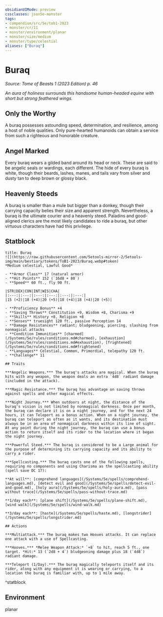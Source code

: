 ```yaml
---
obsidianUIMode: preview
cssclasses: json5e-monster
tags:
- compendium/src/5e/tob1-2023
- monster/cr/11
- monster/environment/planar
- monster/size/medium
- monster/type/celestial
aliases: ["Buraq"]
---
```

# Buraq
*Source: Tome of Beasts 1 (2023 Edition) p. 46*  

*An aura of holiness surrounds this handsome human-headed equine with short but strong feathered wings.*

## Only the Worthy

A buraq possesses astounding speed, determination, and resilience, among a host of noble qualities. Only pure-hearted humanoids can obtain a service from such a righteous and honorable creature.

## Angel Marked

Every buraq wears a gilded band around its head or neck. These are said to be angelic seals or wardings, each different. The hide of every buraq is white, though their beards, lashes, manes, and tails vary from silver and dusty tan to deep brown or glossy black.

## Heavenly Steeds

A buraq is smaller than a mule but bigger than a donkey, though their carrying capacity belies their size and apparent strength. Nevertheless, a buraq is the ultimate courier and a heavenly steed. Paladins and good-aligned clerics are the most likely candidates to ride a buraq, but other virtuous characters have had this privilege.

## Statblock

```ad-statblock
title: Buraq
![](https://raw.githubusercontent.com/5etools-mirror-2/5etools-img/main/bestiary/tokens/ToB1-2023/Buraq.webp#token)
*Medium celestial, Lawful Good*

- **Armor Class** 17 (natural armor)
- **Hit Points** 152 (`16d8 + 80`)
- **Speed** 60 ft., fly 90 ft.

|STR|DEX|CON|INT|WIS|CHA|
|:---:|:---:|:---:|:---:|:---:|:---:|
|15 (+2)|18 (+4)|20 (+5)|18 (+4)|18 (+4)|20 (+5)|

- **Proficiency Bonus** +4
- **Saving Throws** Constitution +9, Wisdom +8, Charisma +9
- **Skills** History +8, Religion +8
- **Senses** truesight 120 ft., passive Perception 14
- **Damage Resistances** radiant; bludgeoning, piercing, slashing from nonmagical attacks
- **Condition Immunities** [charmed](/Systems/5e/rules/conditions.md#charmed), [exhaustion](/Systems/5e/rules/conditions.md#exhaustion), [frightened](/Systems/5e/rules/conditions.md#frightened)
- **Languages** Celestial, Common, Primordial, telepathy 120 ft.
- **Challenge** 11

## Traits

***Angelic Weapons.*** The buraq's attacks are magical. When the buraq hits with any weapon, the weapon deals an extra `4d8` radiant damage (included in the attack).

***Magic Resistance.*** The buraq has advantage on saving throws against spells and other magical effects.

***Night Journey.*** When outdoors at night, the distance of the buraq's vision is not limited by nonmagical darkness. Once per month, the buraq can declare it is on a night journey, and for the next 24 hours, it can Teleport as a bonus action. When on a night journey, the buraq can teleport as often as it wants, and its destination must always be in an area of nonmagical darkness within its line of sight. At any point during the night journey, the buraq can use a bonus action to return itself and its rider to the location where it began the night journey.

***Powerful Steed.*** The buraq is considered to be a Large animal for the purpose of determining its carrying capacity and its ability to carry a rider.

***Spellcasting.*** The buraq casts one of the following spells, requiring no components and using Charisma as the spellcasting ability (spell save DC 17):

**At will**: [comprehend languages](/Systems/5e/spells/comprehend-languages.md), [detect evil and good](/Systems/5e/spells/detect-evil-and-good.md), [holy aura](/Systems/5e/spells/holy-aura.md), [pass without trace](/Systems/5e/spells/pass-without-trace.md)

**1/day each**: [plane shift](/Systems/5e/spells/plane-shift.md), [wind walk](/Systems/5e/spells/wind-walk.md)

**3/day each**: [haste](/Systems/5e/spells/haste.md), [longstrider](/Systems/5e/spells/longstrider.md)

## Actions

***Multiattack.*** The buraq makes two Hooves attacks. It can replace one attack with a use of Spellcasting.

***Hooves.*** *Melee Weapon Attack:* `+8` to hit, reach 5 ft., one target. *Hit:* 13 (`2d8 + 4`) bludgeoning damage plus 18 (`4d8`) radiant damage.

***Teleport (1/Day).*** The buraq magically teleports itself and its rider, along with any equipment it is wearing or carrying, to a location the buraq is familiar with, up to 1 mile away.
```
^statblock

## Environment

planar